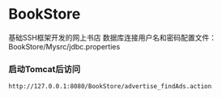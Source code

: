 # BookStore
基础SSH框架开发的网上书店
数据库连接用户名和密码配置文件：BookStore/Mysrc/jdbc.properties

### 启动Tomcat后访问
`http://127.0.0.1:8080/BookStore/advertise_findAds.action`
